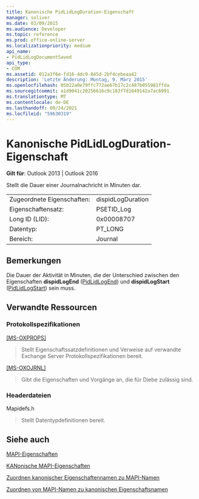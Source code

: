 ```yaml
---
title: Kanonische PidLidLogDuration-Eigenschaft
manager: soliver
ms.date: 03/09/2015
ms.audience: Developer
ms.topic: reference
ms.prod: office-online-server
ms.localizationpriority: medium
api_name:
- PidLidLogDocumentSaved
api_type:
- COM
ms.assetid: 012a3f6e-fd16-4dc9-845d-2bf4cebeaa42
description: 'Letzte Änderung: Montag, 9. März 2015'
ms.openlocfilehash: 05b22a0e79ffc772ae67b17c2c487b055981ffda
ms.sourcegitcommit: a1d9041c20256616c9c183f7d1049142a7ac6991
ms.translationtype: MT
ms.contentlocale: de-DE
ms.lasthandoff: 09/24/2021
ms.locfileid: "59630319"
---
```

# <a name="pidlidlogduration-canonical-property"></a>Kanonische PidLidLogDuration-Eigenschaft

  
  
**Gilt für**: Outlook 2013 | Outlook 2016 
  
Stellt die Dauer einer Journalnachricht in Minuten dar.
  
|||
|:-----|:-----|
|Zugeordnete Eigenschaften:  <br/> |dispidLogDuration  <br/> |
|Eigenschaftensatz:  <br/> |PSETID_Log  <br/> |
|Long ID (LID):  <br/> |0x00008707  <br/> |
|Datentyp:  <br/> |PT_LONG  <br/> |
|Bereich:  <br/> |Journal  <br/> |
   
## <a name="remarks"></a>Bemerkungen

Die Dauer der Aktivität in Minuten, die der Unterschied zwischen den Eigenschaften **dispidLogEnd** ([PidLidLogEnd](pidlidlogend-canonical-property.md)) und **dispidLogStart** ([PidLidLogStart](pidlidlogstart-canonical-property.md)) sein muss.
  
## <a name="related-resources"></a>Verwandte Ressourcen

### <a name="protocol-specifications"></a>Protokollspezifikationen

[[MS-OXPROPS]](https://msdn.microsoft.com/library/f6ab1613-aefe-447d-a49c-18217230b148%28Office.15%29.aspx)
  
> Stellt Eigenschaftssatzdefinitionen und Verweise auf verwandte Exchange Server Protokollspezifikationen bereit.
    
[[MS-OXOJRNL]](https://msdn.microsoft.com/library/2aa04fd2-0f36-4ce4-9178-c0fc70aa8d43%28Office.15%29.aspx)
  
> Gibt die Eigenschaften und Vorgänge an, die für Diebe zulässig sind.
    
### <a name="header-files"></a>Headerdateien

Mapidefs.h
  
> Stellt Datentypdefinitionen bereit.
    
## <a name="see-also"></a>Siehe auch



[MAPI-Eigenschaften](mapi-properties.md)
  
[KANonische MAPI-Eigenschaften](mapi-canonical-properties.md)
  
[Zuordnen kanonischer Eigenschaftennamen zu MAPI-Namen](mapping-canonical-property-names-to-mapi-names.md)
  
[Zuordnen von MAPI-Namen zu kanonischen Eigenschaftsnamen](mapping-mapi-names-to-canonical-property-names.md)

